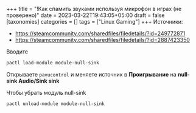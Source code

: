 +++
title = "!Как спамить звуками используя микрофон в играх (не проверено)"
date = 2023-03-22T19:43:05+05:00
draft = false
[taxonomies]
categories = []
tags = ["Linux Gaming"]
+++
Источники:
* https://steamcommunity.com/sharedfiles/filedetails/?id=249772871
* https://steamcommunity.com/sharedfiles/filedetails/?id=2887423350

Вводите
```sh
pactl load-module module-null-sink
```

Открываете `pavucontrol` и меняете источник в **Проигрывание** на **null-sink Audio/Sink sink**

Чтобы убрать модуль null-sink
```sh
pactl unload-module module-null-sink
```
